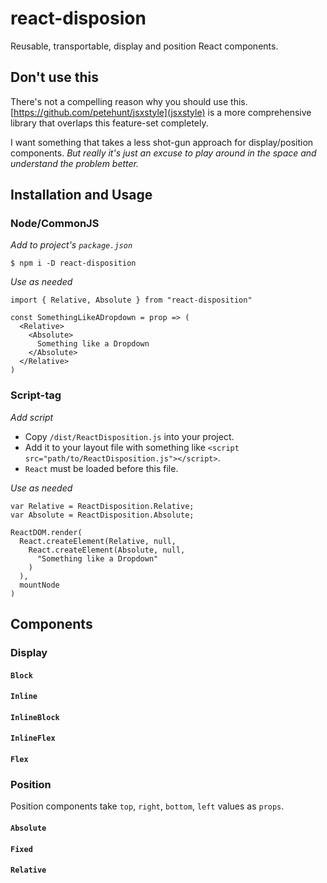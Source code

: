 # react-disposion

Reusable, transportable, display and position React components.

## Don't use this

There's not a compelling reason why you should use this.
[https://github.com/petehunt/jsxstyle](jsxstyle) is a more comprehensive
library that overlaps this feature-set completely.

I want something that takes a less shot-gun approach for display/position
components. *But really it's just an excuse to play around in the space and
understand the problem better.*

## Installation and Usage

### Node/CommonJS

*Add to project's `package.json`*
```
$ npm i -D react-disposition
```

*Use as needed*
```
import { Relative, Absolute } from "react-disposition"

const SomethingLikeADropdown = prop => (
  <Relative>
    <Absolute>
      Something like a Dropdown
    </Absolute>
  </Relative>
)
```

### Script-tag

*Add script*
* Copy `/dist/ReactDisposition.js` into your project.
* Add it to your layout file with something like `<script
  src="path/to/ReactDisposition.js"></script>`.
* `React` must be loaded before this file.

*Use as needed*
```
var Relative = ReactDisposition.Relative;
var Absolute = ReactDisposition.Absolute;

ReactDOM.render(
  React.createElement(Relative, null,
    React.createElement(Absolute, null,
      "Something like a Dropdown"
    )
  ),
  mountNode
)
```

## Components

### Display
#### `Block`
#### `Inline`
#### `InlineBlock`
#### `InlineFlex`
#### `Flex`

### Position

Position components take `top`, `right`, `bottom`, `left` values as `props`.

#### `Absolute`
#### `Fixed`
#### `Relative`
